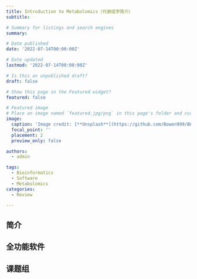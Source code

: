 ```yaml
---
title: Introduction to Metabolomics（代谢组学简介）
subtitle:

# Summary for listings and search engines
summary:

# Date published
date: '2022-07-14T00:00:00Z'

# Date updated
lastmod: '2022-07-14T00:00:00Z'

# Is this an unpublished draft?
draft: false

# Show this page in the Featured widget?
featured: false

# Featured image
# Place an image named `featured.jpg/png` in this page's folder and customize its options here.
image:
  caption: 'Image credit: [**Unsplash**](https://github.com/Bowen999/B0W3N/blob/main/content/post/getting-started/featured.jpg)'
  focal_point: ''
  placement: 2
  preview_only: false

authors:
  - admin

tags:
  - Bioinformatics
  - Software
  - Metabolomics
categories:
  - Review

---
```

## 简介
## 全功能软件
## 课题组
